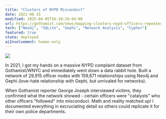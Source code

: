 ```yaml
---
title: "Clusters of NYPD Misconduct"
date: 2021-06-15
modified: 2025-04-05T16:10:29-04:00
url: https://gothamist.com/news/mapping-clusters-nypd-officers-repeatedly-accused-misconduct
tech: ["Neo4j", "SQLite", "Gephi", "Network Analysis", "Cypher"]
featured: true
state: deployed
aiInvolvement: human-only
---
```


![](https://res.cloudinary.com/ejf/image/upload/fl_progressive:semi,c_scale,dpr_auto,w_1280/v1624505769/Screen_Shot_2021-06-21_at_8.58.50_PM.jpg)

In 2021, I got my hands on a massive NYPD complaint dataset from Gothamist/WNYC and immediately went down a data rabbit hole. Built a network of 29,915 officer nodes with 159,671 relationships using Neo4j and Gephi (love-hate relationship with Gephi, but unrivaled for networks).

When Gothamist reporter George Joseph interviewed victims, they confirmed what the network showed - certain officers were "catalysts" who other officers "followed" into misconduct. Math and reality matched up! I documented everything in excruciating detail so others could replicate it for their own police departments.